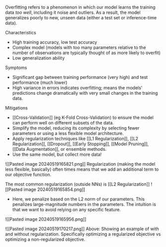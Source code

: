 Overfitting refers to a phenomenon in which our model learns the training data *too well*, including it noise and outliers. As a result, the model generalizes poorly to new, unseen data (either a test set or inference-time data).

Characteristics
- High training accuracy, low test accuracy
- Complex model (models with too many parameters relative to the number of observations are typically thought of as more likely to overfit)
- Low generalization ability

Symptoms
- Significant gap between training performance (very high) and test performance (much lower)
- High variance in errors indicates overfitting; means the models' predictions change dramatically with very small changes in the training data.

Mitigations
- [[Cross-Validation]] (eg K-Fold Cross-Validation) to ensure the model can perform well on different subsets of the data.
- Simplify the model, reducing its complexity by selecting fewer parameters or using a less flexible model architecture.
- Apply regularization techniques like [[L1 Regularization]], [[L2 Regularization]], [[Dropout]], [[Early Stopping]], [[Model Pruning]], [[Data Augmentation]], or ensemble methods.
- Use the same model, but collect more data!


![[Pasted image 20240519165821.png]]
Regularization (making the model less flexible, basically) often times means that we add an additional term to our objective function.

The most common regularization (outside NNs) is [[L2 Regularization]]
![[Pasted image 20240519165854.png]]
- Here, we penalize based on the L2 norm of our parameters. This penalizes large-magnitude numbers in the parameters. The intuition is that we want to avoid relying on any specific feature.

![[Pasted image 20240519165956.png]]

![[Pasted image 20240519170217.png]]
Above: Showing an example of with and without regularization. Specifically optimizing a regularized objective vs optimizing a non-regularized objective.

